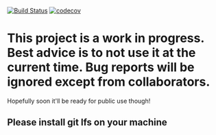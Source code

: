 [![Build Status](https://travis-ci.com/jguhlin/oracular.svg?branch=master)](https://travis-ci.com/jguhlin/oracular) [![codecov](https://codecov.io/gh/jguhlin/oracular/branch/master/graph/badge.svg)](https://codecov.io/gh/jguhlin/oracular)

# This project is a work in progress. Best advice is to not use it at the current time. Bug reports will be ignored except from collaborators.

Hopefully soon it'll be ready for public use though!

## Please install git lfs on your machine
